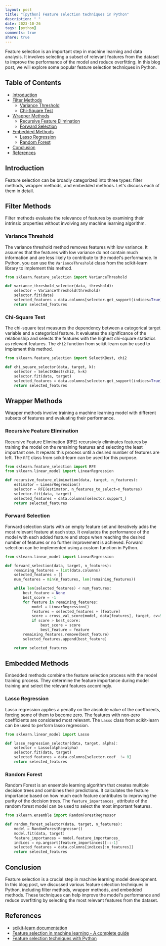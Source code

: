 ```yaml
---
layout: post
title: "[python] Feature selection techniques in Python"
description: " "
date: 2023-10-26
tags: [python]
comments: true
share: true
---
```


Feature selection is an important step in machine learning and data analysis. It involves selecting a subset of relevant features from the dataset to improve the performance of the model and reduce overfitting. In this blog post, we will explore some popular feature selection techniques in Python.

## Table of Contents
- [Introduction](#introduction)
- [Filter Methods](#filter-methods)
  - [Variance Threshold](#variance-threshold)
  - [Chi-Square Test](#chi-square-test)
- [Wrapper Methods](#wrapper-methods)
  - [Recursive Feature Elimination](#recursive-feature-elimination)
  - [Forward Selection](#forward-selection)
- [Embedded Methods](#embedded-methods)
  - [Lasso Regression](#lasso-regression)
  - [Random Forest](#random-forest)
- [Conclusion](#conclusion)
- [References](#references)

## Introduction

Feature selection can be broadly categorized into three types: filter methods, wrapper methods, and embedded methods. Let's discuss each of them in detail.

## Filter Methods

Filter methods evaluate the relevance of features by examining their intrinsic properties without involving any machine learning algorithm.

### Variance Threshold

The variance threshold method removes features with low variance. It assumes that the features with low variance do not contain much information and are less likely to contribute to the model's performance. In Python, you can use the `VarianceThreshold` class from the scikit-learn library to implement this method.

```python
from sklearn.feature_selection import VarianceThreshold

def variance_threshold_selector(data, threshold):
    selector = VarianceThreshold(threshold)
    selector.fit(data)
    selected_features = data.columns[selector.get_support(indices=True)]
    return selected_features
```

### Chi-Square Test

The chi-square test measures the dependency between a categorical target variable and a categorical feature. It evaluates the significance of the relationship and selects the features with the highest chi-square statistics as relevant features. The `chi2` function from scikit-learn can be used to implement this method.

```python
from sklearn.feature_selection import SelectKBest, chi2

def chi_square_selector(data, target, k):
    selector = SelectKBest(chi2, k=k)
    selector.fit(data, target)
    selected_features = data.columns[selector.get_support(indices=True)]
    return selected_features
```

## Wrapper Methods

Wrapper methods involve training a machine learning model with different subsets of features and evaluating their performance.

### Recursive Feature Elimination

Recursive Feature Elimination (RFE) recursively eliminates features by training the model on the remaining features and selecting the least important one. It repeats this process until a desired number of features are left. The `RFE` class from scikit-learn can be used for this purpose.

```python
from sklearn.feature_selection import RFE
from sklearn.linear_model import LinearRegression

def recursive_feature_elimination(data, target, n_features):
    estimator = LinearRegression()
    selector = RFE(estimator, n_features_to_select=n_features)
    selector.fit(data, target)
    selected_features = data.columns[selector.support_]
    return selected_features
```

### Forward Selection

Forward selection starts with an empty feature set and iteratively adds the most relevant feature at each step. It evaluates the performance of the model with each added feature and stops when reaching the desired number of features or no further improvement is achieved. Forward selection can be implemented using a custom function in Python.

```python
from sklearn.linear_model import LinearRegression

def forward_selection(data, target, n_features):
    remaining_features = list(data.columns)
    selected_features = []
    num_features = min(n_features, len(remaining_features))

    while len(selected_features) < num_features:
        best_feature = None
        best_score = -1
        for feature in remaining_features:
            model = LinearRegression()
            features = selected_features + [feature]
            score = cross_val_score(model, data[features], target, cv=5).mean()
            if score > best_score:
                best_score = score
                best_feature = feature
        remaining_features.remove(best_feature)
        selected_features.append(best_feature)

    return selected_features
```

## Embedded Methods

Embedded methods combine the feature selection process with the model training process. They determine the feature importance during model training and select the relevant features accordingly.

### Lasso Regression

Lasso regression applies a penalty on the absolute value of the coefficients, forcing some of them to become zero. The features with non-zero coefficients are considered most relevant. The `Lasso` class from scikit-learn can be used to perform lasso regression.

```python
from sklearn.linear_model import Lasso

def lasso_regression_selector(data, target, alpha):
    selector = Lasso(alpha=alpha)
    selector.fit(data, target)
    selected_features = data.columns[selector.coef_ != 0]
    return selected_features
```

### Random Forest

Random Forest is an ensemble learning algorithm that creates multiple decision trees and combines their predictions. It calculates the feature importance based on how much each feature contributes to improving the purity of the decision trees. The `feature_importances_` attribute of the random forest model can be used to select the most important features.

```python
from sklearn.ensemble import RandomForestRegressor

def random_forest_selector(data, target, n_features):
    model = RandomForestRegressor()
    model.fit(data, target)
    feature_importances = model.feature_importances_
    indices = np.argsort(feature_importances)[::-1]
    selected_features = data.columns[indices[:n_features]]
    return selected_features
```

## Conclusion

Feature selection is a crucial step in machine learning model development. In this blog post, we discussed various feature selection techniques in Python, including filter methods, wrapper methods, and embedded methods. These techniques can help improve the model's performance and reduce overfitting by selecting the most relevant features from the dataset.

## References

- [scikit-learn documentation](https://scikit-learn.org/stable/)
- [Feature selection in machine learning - A complete guide](https://www.analyticsvidhya.com/blog/2020/10/feature-selection-techniques-in-machine-learning-an-ultimate-guide-with-examples/)
- [Feature selection techniques with Python](https://towardsdatascience.com/feature-selection-techniques-in-machine-learning-with-python-f24e7da3f36e)